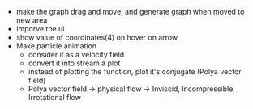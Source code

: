 -   make the graph drag and move, and generate graph when moved to new area
-   imporve the ui
-   show value of coordinates(4) on hover on arrow
-   Make particle animation
    -   consider it as a velocity field
    -   convert it into stream a plot
    -   instead of plotting the function, plot it's conjugate (Polya vector field)
    -   Polya vector field -> physical flow -> Inviscid, Incompressible, Irrotational flow
